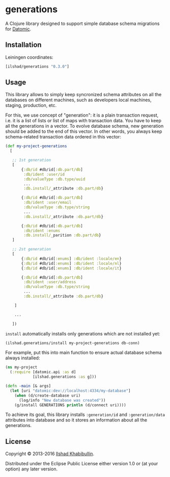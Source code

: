 # generations

A Clojure library designed to support simple database schema migrations
for [Datomic](http://datomic.com).

## Installation

Leiningen coordinates:

```clojure
[ilshad/generations "0.3.0"]
```

## Usage

This library allows to simply keep syncronized schema attributes on all
the databases on different machines, such as developers local machines,
staging, production, etc.

For this, we use concept of "generation": it is a plain transaction
request, i.e. it is a list of lists or list of maps with transaction
data. You have to keep all the generations in a vector. To evolve
database schema, new generation should be added to the end of this
vector. In other words, you always keep schema-related transaction
data ordered in this vector:

```clojure
(def my-project-generations
  [

   ;; 1st generation
   [
	   {:db/id #db/id[:db.part/db]
	    :db/ident :user/id
        :db/valueType :db.type/uuid
        ...
	    :db.install/_attribute :db.part/db}

	   {:db/id #db/id[:db.part/db]
	    :db/ident :user/email
        :db/valueType :db.type/string
        ...
	    :db.install/_attribute :db.part/db}

	   {:db/id #db/id[:db.part/db]
	    :db/ident :enums
	    :db.install/_parition :db.part/db}
   ]

   ;; 2st generation
   [
	   {:db/id #db/id[:enums] :db/ident :locale/en}
	   {:db/id #db/id[:enums] :db/ident :locale/nl}
	   {:db/id #db/id[:enums] :db/ident :locale/it}

	   {:db/id #db/id[:db.part/db]
	    :db/ident :user/address
        :db/valueType :db.type/string
        ...
	    :db.install/_attribute :db.part/db}

	]

	...

   ])
```

`install` automatically installs only generations which are not
installed yet:

```clojure
(ilshad.generations/install my-project-generations db-conn)
```

For example, put this into main function to ensure actual database
schema always installed:

```clojure
(ns my-project
  (:require [datomic.api :as d]
            [ilshad.generations :as g]))

(defn -main [& args]
  (let [uri "datomic:dev://localhost:4334/my-database"]
    (when (d/create-database uri)
	  (log/info "New database was created"))
    (g/install GENERATIONS println (d/connect uri))))
```

To achieve its goal, this library installs `:generation/id` and
`:generation/data` attributes into database and so it stores
an information about all the generations.

## License

Copyright © 2013-2016 [Ilshad Khabibullin](http://ilshad.com).

Distributed under the Eclipse Public License either version 1.0 or (at
your option) any later version.
